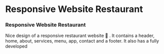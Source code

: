 # Responsive Website Restaurant

### Responsive Website Restaurant
Nice design of a responsive restaurant website 🥗 . It contains a header, home, about, services, menu, app, contact and a footer. It also has a fully developed 
